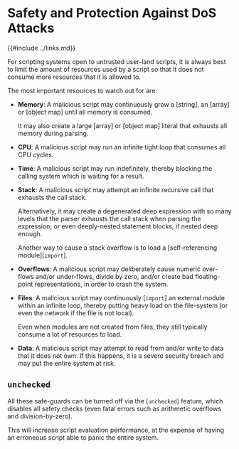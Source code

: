 Safety and Protection Against DoS Attacks
========================================

{{#include ../links.md}}

For scripting systems open to untrusted user-land scripts, it is always best to limit the amount of
resources used by a script so that it does not consume more resources that it is allowed to.

The most important resources to watch out for are:

* **Memory**: A malicious script may continuously grow a [string], an [array] or [object map] until all memory is consumed.

  It may also create a large [array] or [object map] literal that exhausts all memory during parsing.

* **CPU**: A malicious script may run an infinite tight loop that consumes all CPU cycles.

* **Time**: A malicious script may run indefinitely, thereby blocking the calling system which is waiting for a result.

* **Stack**: A malicious script may attempt an infinite recursive call that exhausts the call stack.

  Alternatively, it may create a degenerated deep expression with so many levels that the parser exhausts the call stack
  when parsing the expression; or even deeply-nested statement blocks, if nested deep enough.

  Another way to cause a stack overflow is to load a [self-referencing module][`import`].

* **Overflows**: A malicious script may deliberately cause numeric over-flows and/or under-flows, divide by zero, and/or
  create bad floating-point representations, in order to crash the system.

* **Files**: A malicious script may continuously [`import`] an external module within an infinite loop,
  thereby putting heavy load on the file-system (or even the network if the file is not local).

  Even when modules are not created from files, they still typically consume a lot of resources to load.

* **Data**: A malicious script may attempt to read from and/or write to data that it does not own. If this happens,
  it is a severe security breach and may put the entire system at risk.


`unchecked`
-----------

All these safe-guards can be turned off via the [`unchecked`] feature, which disables all
safety checks (even fatal errors such as arithmetic overflows and division-by-zero).

This will increase script evaluation performance, at the expense of having an erroneous
script able to panic the entire system.
